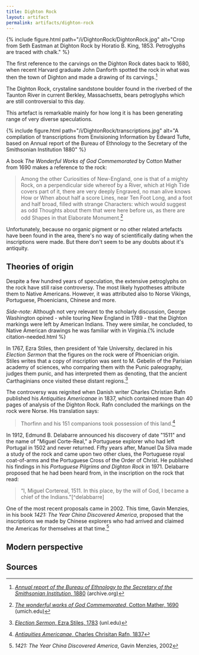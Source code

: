 ```yaml
---
title: Dighton Rock
layout: artifact
permalink: artifacts/dighton-rock
---
```


  {% include figure.html path="/i/DightonRock/DightonRock.jpg" alt="Crop from Seth Eastman at Dighton Rock by Horatio B. King, 1853.  Petroglyphs are traced with chalk." %}

  The first reference to the carvings on the Dighton Rock dates back to 1680, when recent Harvard graduate John Danforth spotted the rock in what was then the town of Dighton and made a drawing of its carvings.[^inscriptions]

  The Dighton Rock, crystaline sandstone boulder found in the riverbed of the Taunton River in current Berkley, Massachsetts, bears petroglyphs which are still controversial to this day.

  This artefact is remarkable mainly for how long it is has been generating range of very diverse speculations.

  {% include figure.html path="/i/DightonRock/transcriptions.jpg" alt="A compilation of transcriptions from Envisioning Information by Edward Tufte, based on Annual report of the Bureau of Ethnology to the Secretary of the Smithsonian Institution 1880" %}

  A book *The Wonderful Works of God Commemorated* by Cotton Mather from 1690 makes a reference to the rock:

  > Among the other Curiosities of New-England, one is that of a mighty Rock, on a perpendicular side whereof by a River, which at High Tide covers part of it, there are very deeply Engraved, no man alive knows How or When about half a score Lines, near Ten Foot Long, and a foot and half broad, filled with strange Characters: which would suggest as odd Thoughts about them that were here before us, as there are odd Shapes in that Elaborate Monument.[^mather]

  Unfortunately, because no organic pigment or no other related artefacts have been found in the area, there's no way of scientifically dating when the inscriptions were made.  But there don't seem to be any doubts about it's antiquity.

## Theories of origin

  Despite a few hundred years of speculation, the extensive petroglyphs on the rock have still raise controversy. The most likely hypotheses attribute them to Native Americans.  However, it was attributed also to Norse Vikings, Portuguese, Phoenicians, Chinese and more.

  *Side-note:* Although not very relevant to the scholarly discussion, George Washington opined - while touring New England in 1789 - that the Dighton markings were left by American Indians. They were similar, he concluded, to Native American drawings he was familiar with in Virginia.{% include citation-needed.html %}

  In 1767, Ezra Stiles, then president of Yale University, declared in his *Election Sermon* that the figures on the rock were of Phoenician origin.  Stiles writes that a copy of inscription was sent to M. Gebelin of the Parisian academy of sciences, who comparing them with the Punic paleography, judges them punic, and has interpreted them as denoting, that the ancient Carthaginians once visited these distant regions.[^ezra]

  The controversy was reignited when Danish writer Charles Christian Rafn published his *Antiquities Americanae* in 1837, which contained more than 40 pages of analysis of the Dighton Rock. Rafn concluded the markings on the rock were Norse.  His translation says:

> Thorfinn and his 151 companions took possession of this land.[^rafn]

  In 1912, Edmund B. Delabarre announced his discovery of date "1511" and the name of "Miguel Corte-Real," a Portuguese explorer who had left Portugal in 1502 and never returned.  Fifty years after, Manuel Da Silva made a study of the rock and came upon two other clues, the Portuguese royal coat-of-arms and the Portuguese Cross of the Order of Christ. He published his findings in his *Portuguese Pilgrims and Dighton Rock* in 1971. Delabarre proposed that he had been heard from, in the inscription on the rock that read:

> “I, Miguel Cortereal, 1511. In this place, by the will of God, I became a chief of the Indians."[^delabbarre]

  One of the most recent proposals came in 2002. This time, Gavin Menzies, in his book *1421: The Year China Discovered America*, proposed that the inscriptions we made by Chinese explorers who had arrived and claimed the Americas for themselves at that time.[^menzies]

## Modern perspective



## Sources

[^inscriptions]: [*Annual report of the Bureau of Ethnology to the Secretary of the Smithsonian Institution*, 1880](https://archive.org/details/annualreportofbu1018881889smit) (archive.org)

[^mather]: [*The wonderful works of God Commemorated*, Cotton Mather, 1690](https://quod.lib.umich.edu/e/evans/N00431.0001.001/1:3?rgn=div1;view=toc) (umich.edu)

[^ezra]: [*Election Sermon*, Ezra Stiles, 1783](https://digitalcommons.unl.edu/etas/41/) (unl.edu)

[^delabarre]: [*Dighton rock; a study of the written rocks of New England*, Edmund Burke Delabarre, 1928](https://archive.org/details/dightonrockstudy00dela/page/n11/mode/2up) (archive.org)

[^rafn]: [*Antiquities Americanae*, Charles Chrisitan Rafn, 1837](/)

[^menzies]: *1421: The Year China Discovered America*, Gavin Menzies, 2002
